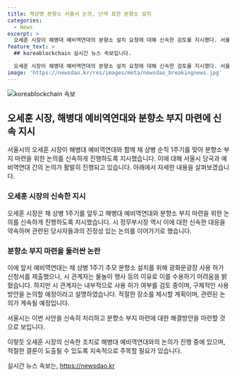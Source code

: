 ```yaml
---
title: 채상병 분향소 서울시 논의, 난색 표한 분향소 설치
categories:
  - News
excerpt: >
  오세훈 시장이 해병대 예비역연대의 분향소 설치 요청에 대해 신속한 검토를 지시했다. 서울시는 채 상병 1주기를 앞두고 분향소 후보지를 찾고 있으며, 시장은 관련 논의를 적극적으로 추진하라고 정무부시장에게 지시했다. 이에 정무부시장은 예비역연대와 협의를 이어가기로 했다. 서울시는 요청을 수용하기 어려워 보였지만, 내부적으로 검토 중이며 구체적인 사용 방안을 논의할 예정이라고 밝혔다. (150자)
feature_text: >
  ## koreablockchain 실시간 뉴스 속보입니다.

  오세훈 시장이 해병대 예비역연대의 분향소 설치 요청에 대해 신속한 검토를 지시했다. 서울시는 채 상병 1주기를 앞두고 분향소 후보지를 찾고 있으며, 시장은 관련 논의를 적극적으로 추진하라고 정무부시장에게 지시했다. 이에 정무부시장은 예비역연대와 협의를 이어가기로 했다. 서울시는 요청을 수용하기 어려워 보였지만, 내부적으로 검토 중이며 구체적인 사용 방안을 논의할 예정이라고 밝혔다. (150자)
image: 'https://newsdao.kr/res/images/meta/newsdao_breakingnews.jpg'
---
```


<p><img src="https://newsdao.kr/res/images/meta/newsdao_breakingnews.jpg" alt="koreablockchain 속보" /></p>

<h2>오세훈 시장, 해병대 예비역연대와 분향소 부지 마련에 신속 지시</h2>

<p>서울시의 오세훈 시장이 해병대 예비역연대와 함께 채 상병 순직 1주기를 맞아 분향소 부지 마련을 위한 논의를 신속하게 진행하도록 지시했습니다. 이에 대해 서울시 당국과 예비역연대 간의 논의가 활발히 진행되고 있습니다. 아래에서 자세한 내용을 살펴보겠습니다.</p>

<h3>오세훈 시장의 신속한 지시</h3>

<p>오세훈 시장은 채 상병 1주기를 앞두고 해병대 예비역연대와 분향소 부지 마련을 위한 논의를 신속하게 진행하도록 지시했습니다. 시 정무부시장 역시 이에 대한 신속한 대응을 약속하며 관련된 당사자들과의 진정성 있는 논의를 이어가기로 했습니다.</p>

<h3>분향소 부지 마련을 둘러싼 논란</h3>

<p>이에 앞서 예비역연대는 채 상병 1주기 추모 분향소 설치를 위해 광화문광장 사용 허가 신청서를 제출했으나, 시 관계자는 물놀이 행사 등의 이유로 이를 수용하기 어려움을 밝혔습니다. 하지만 시 관계자는 내부적으로 사용 허가 여부를 검토 중이며, 구체적인 사용 방안을 논의할 예정이라고 설명하였습니다. 적절한 장소를 제시할 계획이며, 관련된 논의가 계속될 예정입니다. </p>

<p>서울시는 이번 사안을 신속히 처리하고 분향소 부지 마련에 대한 해결방안을 마련할 것으로 보입니다.</p>

<p>이렇듯 오세훈 시장의 신속한 조치로 해병대 예비역연대와의 논의가 진행 중에 있으며, 적절한 결론이 도출될 수 있도록 지속적으로 주목할 필요가 있습니다.</p>
실시간 뉴스 속보는, <a href="https://newsdao.kr" rel="dofollow">https://newsdao.kr</a>


